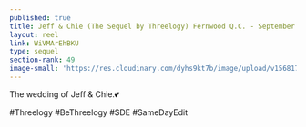 ```yaml
---
published: true
title: Jeff & Chie (The Sequel by Threelogy) Fernwood Q.C. - September 2019
layout: reel
link: WiVMArEhBKU
type: sequel
section-rank: 49
image-small: 'https://res.cloudinary.com/dyhs9kt7b/image/upload/v1568170899/Chie-03b.jpg'
---
```

The wedding of Jeff & Chie.💕

#Threelogy #BeThreelogy #SDE #SameDayEdit 